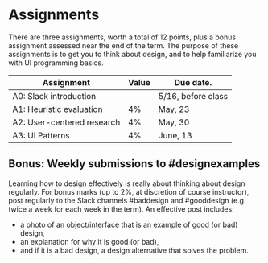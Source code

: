 # Assignments

There are three assignments, worth a total of 12 points, plus a bonus assignment assessed near the end of the term. The purpose of these assignments is to get you to think about design, and to help familiarize you with UI programming basics.

<!-- Assignments are to be completed individually. You may speak to your classmates about the ideas, but are not allowed to use one another's writing or to share code. -->

| Assignment                | Value | Due date.          |
|---------------------------|-------| -------------------|
| A0: Slack introduction    |       | 5/16, before class |
| A1: Heuristic evaluation  | 4%    | May, 23            |
| A2: User-centered research| 4%    | May, 30            |
| A3: UI Patterns           | 4%    | June, 13           |



## Bonus: Weekly submissions to #designexamples
Learning how to design effectively is really about thinking about design regularly. For bonus marks (up to 2%, at discretion of course instructor), post regularly to the Slack channels #baddesign and #gooddesign (e.g. twice a week for each week in the term). An effective post includes:
- a photo of an object/interface that is an example of good (or bad) design,
- an explanation for why it is good (or bad),
- and if it is a bad design, a design alternative that solves the problem.